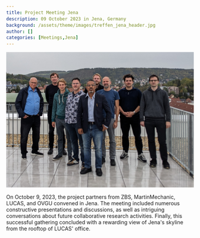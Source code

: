 ```yaml
---
title: Project Meeting Jena
description: 09 October 2023 in Jena, Germany
background: /assets/theme/images/treffen_jena_header.jpg
author: []
categories: [Meetings,Jena]
---
```


![image](/assets/theme/images/treffen_jena.jpg)


On October 9, 2023, the project partners from ZBS, MartinMechanic, LUCAS, and OVGU convened in Jena. The meeting included numerous constructive presentations and discussions, as well as intriguing conversations about future collaborative research activities. Finally, this successful gathering concluded with a rewarding view of Jena's skyline from the rooftop of LUCAS' office.